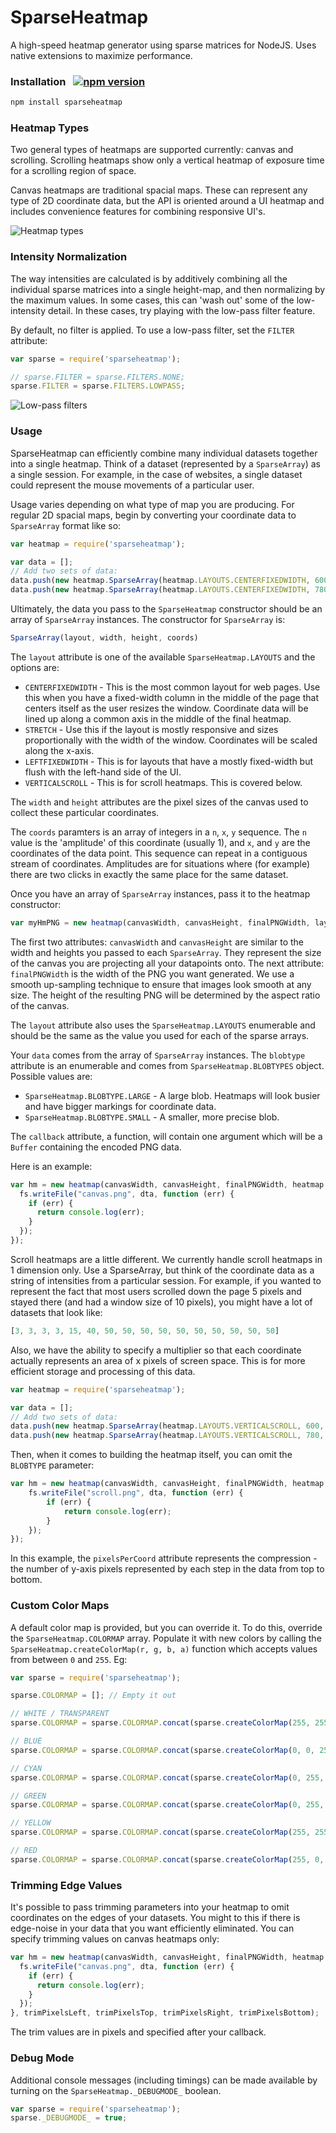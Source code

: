 SparseHeatmap
===================
A high-speed heatmap generator using sparse matrices for NodeJS. Uses native extensions to maximize performance.
### Installation &nbsp;  [![npm version](https://badge.fury.io/js/sparseheatmap.svg)](http://badge.fury.io/js/sparseheatmap)
```sh
npm install sparseheatmap
```
### Heatmap Types
Two general types of heatmaps are supported currently: canvas and scrolling. Scrolling heatmaps show only a vertical heatmap of exposure time for a scrolling region of space.

Canvas heatmaps are traditional spacial maps. These can represent any type of 2D coordinate data, but the API is oriented around a UI heatmap and includes convenience features for combining responsive UI's.

![Heatmap types](https://raw.githubusercontent.com/alexsaves/sparseheatmap/master/docs/images/overall_example.png)

### Intensity Normalization
The way intensities are calculated is by additively combining all the individual sparse matrices into a single height-map, and then normalizing by the maximum values. In some cases, this can 'wash out' some of the low-intensity detail. In these cases, try playing with the low-pass filter feature.

By default, no filter is applied. To use a low-pass filter, set the ``FILTER`` attribute:

```javascript
var sparse = require('sparseheatmap');

// sparse.FILTER = sparse.FILTERS.NONE;
sparse.FILTER = sparse.FILTERS.LOWPASS;
```
![Low-pass filters](https://raw.githubusercontent.com/alexsaves/sparseheatmap/master/docs/images/lp_example.png)

### Usage
SparseHeatmap can efficiently combine many individual datasets together into a single heatmap. Think of a dataset (represented by a ``SparseArray``) as a single session. For example, in the case of websites, a single dataset could represent the mouse movements of a particular user. 

Usage varies depending on what type of map you are producing. For regular 2D spacial maps, begin by converting your coordinate data to ``SparseArray`` format like so:

```javascript
var heatmap = require('sparseheatmap');

var data = [];
// Add two sets of data:
data.push(new heatmap.SparseArray(heatmap.LAYOUTS.CENTERFIXEDWIDTH, 600, 800, [1, 23, 94, 1, 103, 582]));
data.push(new heatmap.SparseArray(heatmap.LAYOUTS.CENTERFIXEDWIDTH, 780, 900, [2, 193, 52, 1, 503, 882]));
```

Ultimately, the data you pass to the ``SparseHeatmap`` constructor should be an array of ``SparseArray`` instances. The constructor for ``SparseArray`` is:

```javascript
SparseArray(layout, width, height, coords)
```

The ``layout`` attribute is one of the available ``SparseHeatmap.LAYOUTS`` and the options are:

 * ``CENTERFIXEDWIDTH`` - This is the most common layout for web pages. Use this when you have a fixed-width column in the middle of the page that centers itself as the user resizes the window. Coordinate data will be lined up along a common axis in the middle of the final heatmap.
 * ``STRETCH`` - Use this if the layout is mostly responsive and sizes proportionally with the width of the window. Coordinates will be scaled along the x-axis.
 * ``LEFTFIXEDWIDTH`` - This is for layouts that have a mostly fixed-width but flush with the left-hand side of the UI.
 * ``VERTICALSCROLL`` - This is for scroll heatmaps. This is covered below.
 
The ``width`` and ``height`` attributes are the pixel sizes of the canvas used to collect these particular coordinates. 

The ``coords`` paramters is an array of integers in a ``n``, ``x``, ``y`` sequence. The ``n`` value is the 'amplitude' of this coordinate (usually 1), and ``x``, and ``y`` are the coordinates of the data point. This sequence can repeat in a contiguous stream of coordinates. Amplitudes are for situations where (for example) there are two clicks in exactly the same place for the same dataset.

Once you have an array of ``SparseArray`` instances, pass it to the heatmap constructor:

```javascript
var myHmPNG = new heatmap(canvasWidth, canvasHeight, finalPNGWidth, layout, data, blobtype, callback);
```

The first two attributes: ``canvasWidth`` and ``canvasHeight`` are similar to the width and heights you passed to each ``SparseArray``. They represent the size of the canvas you are projecting all your datapoints onto. The next attribute: ``finalPNGWidth`` is the width of the PNG you want generated. We use a smooth up-sampling technique to ensure that images look smooth at any size. The height of the resulting PNG will be determined by the aspect ratio of the canvas.

The ``layout`` attribute also uses the ``SparseHeatmap.LAYOUTS`` enumerable and should be the same as the value you used for each of the sparse arrays.

Your ``data`` comes from the array of ``SparseArray`` instances. The ``blobtype`` attribute is an enumerable and comes from ``SparseHeatmap.BLOBTYPES`` object. Possible values are:

 * ``SparseHeatmap.BLOBTYPE.LARGE`` - A large blob. Heatmaps will look busier and have bigger markings for coordinate data.
 * ``SparseHeatmap.BLOBTYPE.SMALL`` - A smaller, more precise blob.
 
The ``callback`` attribute, a function, will contain one argument which will be a ``Buffer`` containing the encoded PNG data.

Here is an example:

```javascript
var hm = new heatmap(canvasWidth, canvasHeight, finalPNGWidth, heatmap.LAYOUTS.CENTERFIXEDWIDTH, data, heatmap.BLOBTYPE.LARGE, function (dta) {
  fs.writeFile("canvas.png", dta, function (err) {
    if (err) {
      return console.log(err);
    }    
  });
});
```

Scroll heatmaps are a little different. We currently handle scroll heatmaps in 1 dimension only. Use a SparseArray, but think of the coordinate data as a string of intensities from a particular session. For example, if you wanted to represent the fact that most users scrolled down the page 5 pixels and stayed there (and had a window size of 10 pixels), you might have a lot of datasets that look like:

```javascript
[3, 3, 3, 3, 15, 40, 50, 50, 50, 50, 50, 50, 50, 50, 50, 50]
```

Also, we have the ability to specify a multiplier so that each coordinate actually represents an area of x pixels of screen space. This is for more efficient storage and processing of this data.

```javascript
var heatmap = require('sparseheatmap');

var data = [];
// Add two sets of data:
data.push(new heatmap.SparseArray(heatmap.LAYOUTS.VERTICALSCROLL, 600, 800, [20, 30, 30, 40, 50, ...]));
data.push(new heatmap.SparseArray(heatmap.LAYOUTS.VERTICALSCROLL, 780, 900, [90, 85, 76, 60, 56, ...]));
```

Then, when it comes to building the heatmap itself, you can omit the ``BLOBTYPE`` parameter:

```javascript
var hm = new heatmap(canvasWidth, canvasHeight, finalPNGWidth, heatmap.LAYOUTS.VERTICALSCROLL, data, pixelsPerCoord, function (dta) {
    fs.writeFile("scroll.png", dta, function (err) {
        if (err) {
            return console.log(err);
        }
    });
});
```

In this example, the ``pixelsPerCoord`` attribute represents the compression - the number of y-axis pixels represented by each step in the data from top to bottom.

### Custom Color Maps
A default color map is provided, but you can override it. To do this, override the ``SparseHeatmap.COLORMAP`` array. Populate it with new colors by calling the ``SparseHeatmap.createColorMap(r, g, b, a)`` function which accepts values from between ``0`` and ``255``. Eg:

```javascript
var sparse = require('sparseheatmap');

sparse.COLORMAP = []; // Empty it out

// WHITE / TRANSPARENT
sparse.COLORMAP = sparse.COLORMAP.concat(sparse.createColorMap(255, 255, 255, 0));

// BLUE
sparse.COLORMAP = sparse.COLORMAP.concat(sparse.createColorMap(0, 0, 255, 80));

// CYAN
sparse.COLORMAP = sparse.COLORMAP.concat(sparse.createColorMap(0, 255, 255, 120));

// GREEN
sparse.COLORMAP = sparse.COLORMAP.concat(sparse.createColorMap(0, 255, 0, 160));

// YELLOW
sparse.COLORMAP = sparse.COLORMAP.concat(sparse.createColorMap(255, 255, 0, 200));

// RED
sparse.COLORMAP = sparse.COLORMAP.concat(sparse.createColorMap(255, 0, 0, 230));
```
### Trimming Edge Values
It's possible to pass trimming parameters into your heatmap to omit coordinates on the edges of your datasets. You might to this if there is edge-noise in your data that you want efficiently eliminated. You can specify trimming values on canvas heatmaps only:

```javascript
var hm = new heatmap(canvasWidth, canvasHeight, finalPNGWidth, heatmap.LAYOUTS.CENTERFIXEDWIDTH, data, heatmap.BLOBTYPE.LARGE, function (dta) {
  fs.writeFile("canvas.png", dta, function (err) {
    if (err) {
      return console.log(err);
    }    
  });
}, trimPixelsLeft, trimPixelsTop, trimPixelsRight, trimPixelsBottom);
```

The trim values are in pixels and specified after your callback.

### Debug Mode
Additional console messages (including timings) can be made available by turning on the ``SparseHeatmap._DEBUGMODE_`` boolean.
```javascript
var sparse = require('sparseheatmap');
sparse._DEBUGMODE_ = true;
```
